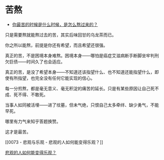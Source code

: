 # 苦熬

- [你最苦的时候是什么时候，是怎么熬过来的？](https://www.zhihu.com/question/52515464/answer/578881811)


只是需要熬就能熬过去的苦，其实后味回甘的乌龙茶而已。

你之所以能熬，前提是你还有希望，而且希望还很强。

真正的苦，不是困境本身难熬。困境本身——哪怕是癌症艾滋病断手断脚坐牢判刑欠巨债——时间久了也会适应。

真正的苦，是没了希望本身——不知道还该指望什么、也不知道还能指望什么，即使有所指望，也完全没有任何它能实现的信心。

每一分煎熬，都是毫无意义、毫无积淀的痛苦的延长。只是有某些原因让自己死不成、死不得、不敢死。

当事人如同被活埋——进了坟墓，但未气绝，只恨自己太多牵绊、缺少勇气，不能早死。

哪里有力气来知乎答题换赞。

  

这才是最苦。

[[0073 - 悲观与乐观 - 悲观的人如何能变得乐观？]]

[悲观的人如何能变得乐观？](https://www.zhihu.com/question/266034365/answer/557697304)